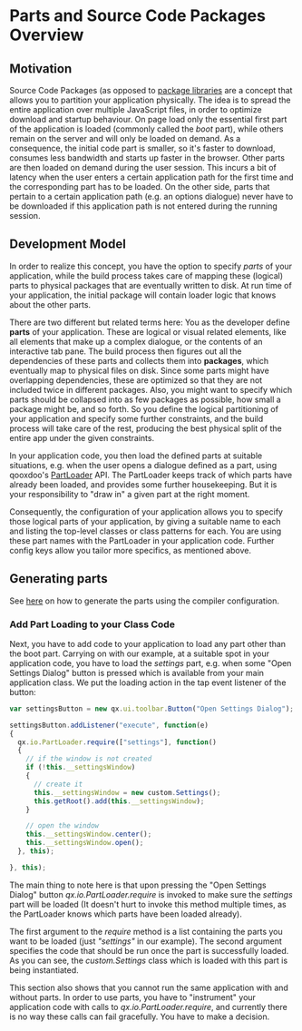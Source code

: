 # Parts and Source Code Packages Overview

## Motivation

Source Code Packages (as opposed to [package libraries](../cli/packages.md) are
a concept that allows you to partition your application physically. The idea
is to spread the entire application over multiple JavaScript files, in order
to optimize download and startup behaviour. On page load only the essential
first part of the application is loaded (commonly called the *boot* part),
while others remain on the server and will only be loaded on demand. As a
consequence, the initial code part is smaller, so it's faster to download,
consumes less bandwidth and starts up faster in the browser. Other parts are
then loaded on demand during the user session. This incurs a bit of latency
when the user enters a certain application path for the first time and the
corresponding part has to be loaded. On the other side, parts that pertain
to a certain application path (e.g. an options dialogue) never have to be
downloaded if this application path is not entered during the running session.

## Development Model

In order to realize this concept, you have the option to specify
*parts* of your application, while the build process takes care of
mapping these (logical) parts to physical packages that are eventually
written to disk. At run time of your application, the initial
package will contain loader logic that knows about the other parts.

There are two different but related terms here: You as the developer define
**parts** of your application. These are logical or visual related elements,
like all elements that make up a complex dialogue, or the contents of an
interactive tab pane. The build process then figures out all the dependencies
of these parts and collects them into **packages**, which eventually map to
physical files on disk. Since some parts might have overlapping dependencies,
these are optimized so that they are not included twice in different packages.
Also, you might want to specify which parts should be collapsed into as few
packages as possible, how small a package might be, and so forth. So you
define the logical partitioning of your application and specify some further
constraints, and the build process will take care of the rest, producing
the best physical split of the entire app under the given constraints.

In your application code, you then load the defined parts at suitable
situations, e.g. when the user opens a dialogue defined as a part,
using qooxdoo's [PartLoader](apps://apiviewer/#qx.io.PartLoader)
API. The PartLoader keeps track of which parts have already been
loaded, and provides some further housekeeping. But it is your
responsibility to "draw in" a given part at the right moment.

Consequently, the configuration of your application allows you to specify
those logical parts of your application, by giving a suitable name to
each and listing the top-level classes or class patterns for each. You
are using these part names with the PartLoader in your application code.
Further config keys allow you tailor more specifics, as mentioned above.

## Generating parts 

See [here](../configuration/compile.md#parts) on how to generate the parts using
the compiler configuration.

### Add Part Loading to your Class Code

Next, you have to add code to your application to load any part other than the
boot part. Carrying on with our example, at a suitable spot in your application
code, you have to load the *settings* part, e.g. when some "Open Settings
Dialog" button is pressed which is available from your main application class.
We put the loading action in the tap event listener of the button:

```javascript
var settingsButton = new qx.ui.toolbar.Button("Open Settings Dialog");

settingsButton.addListener("execute", function(e)
{
  qx.io.PartLoader.require(["settings"], function()
  {
    // if the window is not created
    if (!this.__settingsWindow)
    {
      // create it
      this.__settingsWindow = new custom.Settings();
      this.getRoot().add(this.__settingsWindow);
    }

    // open the window
    this.__settingsWindow.center();
    this.__settingsWindow.open();
  }, this);

}, this);
```

The main thing to note here is that upon pressing the "Open Settings Dialog"
button *qx.io.PartLoader.require* is invoked to make sure the *settings*
part will be loaded (It doesn't hurt to invoke this method multiple
times, as the PartLoader knows which parts have been loaded already).

The first argument to the *require* method is a list containing the
parts you want to be loaded (just *"settings"* in our example).
The second argument specifies the code that should be run once the
part is successfully loaded. As you can see, the *custom.Settings*
class which is loaded with this part is being instantiated.

This section also shows that you cannot run the same application with
and without parts. In order to use parts, you have to "instrument" your
application code with calls to *qx.io.PartLoader.require*, and currently
there is no way these calls can fail gracefully. You have to make a decision.
